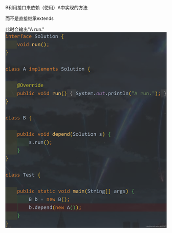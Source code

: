 ﻿B利用接口来依赖（使用）A中实现的方法

而不是直接继承extends

此时会输出"A run."
![在这里插入图片描述](images/%E4%BE%9D%E8%B5%96%E4%BD%BF%E7%94%A8/20200410171851898.png)

